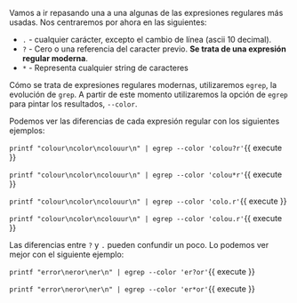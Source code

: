 Vamos a ir repasando una a una algunas de las expresiones regulares más usadas.  Nos centraremos por ahora en las siguientes:

*  `.` - cualquier carácter, excepto el cambio de lı́nea (ascii 10 decimal).
* `?` - Cero o una referencia del caracter previo. **Se trata de una expresión regular moderna**.
* `*` - Representa cualquier string de caracteres

Cómo se trata de expresiones regulares modernas, utilizaremos `egrep`, la evolución de `grep`. A partir de este momento utilizaremos la opción de `egrep` para pintar los resultados, `--color`.

Podemos ver las diferencias de cada expresión regular con los siguientes ejemplos:

`printf "colour\ncolor\ncolouur\n" | egrep --color 'colou?r'`{{ execute }}

`printf "colour\ncolor\ncolouur\n" | egrep --color 'colou*r'`{{ execute }}

`printf "colour\ncolor\ncolouur\n" | egrep --color 'colo.r'`{{ execute }}

`printf "colour\ncolor\ncolouur\n" | egrep --color 'colou.r'`{{ execute }}

Las diferencias entre `?` y `.` pueden confundir un poco. Lo podemos ver mejor con el siguiente ejemplo:

`printf "error\neror\ner\n" | egrep --color 'er?or'`{{ execute }}

`printf "error\neror\ner\n" | egrep --color 'er*or'`{{ execute }}
